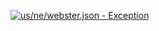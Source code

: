 [![us/ne/webster.json - Exception](https://img.shields.io/badge/us/ne/webster.json-Exception-red)](https://github.com/openaddresses/openaddresses/tree/master/sources/us/ne/webster.json)